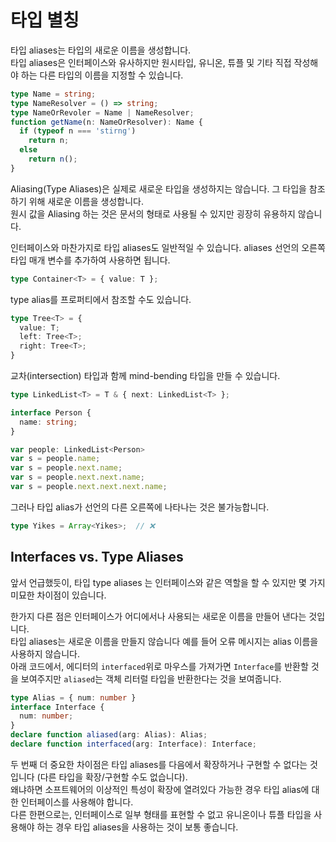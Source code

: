 # 타입 별칭

타입 aliases는 타입의 새로운 이름을 생성합니다.<br/>
타입 aliases은 인터페이스와 유사하지만 원시타입, 유니온, 튜플 및 기타 직접 작성해야 하는 다른 타입의 이름을 지정할 수 있습니다.

```ts
type Name = string;
type NameResolver = () => string;
type NameOrRevoler = Name | NameResolver;
function getName(n: NameOrResolver): Name {
  if (typeof n === 'stirng')
    return n;
  else
    return n();
}
```

Aliasing(Type Aliases)은 실제로 새로운 타입을 생성하지는 않습니다. 그 타입을 참조하기 위해 새로운 이름을 생성합니다.<br/>
원시 값을 Aliasing 하는 것은 문서의 형태로 사용될 수 있지만 굉장히 유용하지 않습니다.

인터페이스와 마찬가지로 타입 aliases도 일반적일 수 있습니다. aliases 선언의 오른쪽 타입 매개 변수를 추가하여 사용하면 됩니다.

```ts
type Container<T> = { value: T };
```

type alias를 프로퍼티에서 참조할 수도 있습니다.

```ts
type Tree<T> = {
  value: T;
  left: Tree<T>;
  right: Tree<T>;
}
```

교차(intersection) 타입과 함께 mind-bending 타입을 만들 수 있습니다.

```ts
type LinkedList<T> = T & { next: LinkedList<T> };

interface Person {
  name: string;
}

var people: LinkedList<Person>
var s = people.name;
var s = people.next.name;
var s = people.next.next.name;
var s = people.next.next.next.name;
```

그러나 타입 alias가 선언의 다른 오른쪽에 나타나는 것은 불가능합니다.

```ts
type Yikes = Array<Yikes>;  // ❌
```

## Interfaces vs. Type Aliases

앞서 언급했듯이, 타입 type aliases 는 인터페이스와 같은 역할을 할 수 있지만 몇 가지 미묘한 차이점이 있습니다.

한가지 다른 점은 인터페이스가 어디에서나 사용되는 새로운 이름을 만들어 낸다는 것입니다.<br/>
타입 aliases는 새로운 이름을 만들지 않습니다 예를 들어 오류 메시지는 alias 이름을 사용하지 않습니다.<br/>
아래 코드에서, 에디터의 `interfaced`위로 마우스를 가져가면 `Interface`를 반환할 것을 보여주지만 `aliased`는 객체 리터럴 타입을 반환한다는 것을 보여줍니다.

```ts
type Alias = { num: number }
interface Interface {
  num: number;
}
declare function aliased(arg: Alias): Alias;
declare function interfaced(arg: Interface): Interface;
```

두 번째 더 중요한 차이점은 타입 aliases를 다음에서 확장하거나 구현할 수 없다는 것입니다 (다른 타입을 확장/구현할 수도 없습니다).<br/>
왜냐하면 소프트웨어의 이상적인 특성이 확장에 열려있다 가능한 경우 타입 alias에 대한 인터페이스를 사용해야 합니다.<br/>
다른 한편으로는, 인터페이스로 일부 형태를 표현할 수 없고 유니온이나 튜플 타입을 사용해야 하는 경우 타입 aliases을 사용하는 것이 보통 좋습니다.